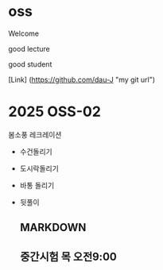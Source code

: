 # oss
Welcome

good lecture

good student 

[Link] (https://github.com/dau-J "my git url")


# 2025 OSS-02
봄소풍 레크레이션
- 수건돌리기
- 도시락돌리기
- 바통 돌리기
- 뒷풀이

  ## MARKDOWN

  ## 중간시험 목 오전9:00
